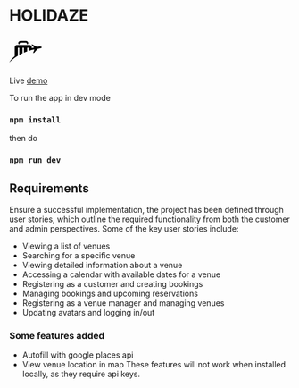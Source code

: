 # HOLIDAZE

 <svg width="58px" height="58px" viewBox="0 0 600 600">
                        <path d="M350.784,144.64h-6.075v19.05H326.48v-19.05h-6.076c0-7.45-6.059-13.508-13.505-13.508    h-99.707c-7.45,0-13.508,6.058-13.508,13.508h-6.076v19.05H169.38v-19.05h-6.076c0-24.2,19.688-43.888,43.888-43.888h99.707    C331.097,100.751,350.784,120.439,350.784,144.64z M570.09,202.136c-24.863-1.775-56.136,8.823-56.136,8.823l-86.378-46.023    l-19.166,3.509l49.397,55.17l-42.852,12.589v-18.865c0-22.475-18.218-40.693-40.692-40.693H139.826    c-22.475,0-40.693,18.218-40.693,40.693v166.496C52.64,423.262,12.397,470.146,0,499.249    c19.859-23.036,77.153-74.706,157.844-123.629V239.032c0-7.156,5.8-12.957,12.957-12.957s12.957,5.801,12.957,12.957v121.432    c19.062-10.714,39.236-21.115,60.331-30.881v-90.551c0-7.156,5.801-12.957,12.957-12.957c7.156,0,12.957,5.801,12.957,12.957v79.016    c21.687-9.333,41.865-17.28,60.331-23.995v-55.021c0-7.156,5.802-12.957,12.957-12.957c7.156,0,12.957,5.801,12.957,12.957v46    c67.903-22.597,106.961-27.104,106.961-27.104l-23.215,67.483l19.436-5.398l66.404-74.501c0,0,57.36-7.693,69.902-18.742    C609.986,214.213,585.206,203.216,570.09,202.136z"></path>
                    </svg>

Live [demo](https://moonlit-meerkat-213c3d.netlify.app/)

To run the app in dev mode

### `npm install`

then do

### `npm run dev`

## Requirements

Ensure a successful implementation, the project has been defined through user stories, which outline the required functionality from both the customer and admin perspectives. Some of the key user stories include:

-   Viewing a list of venues
-   Searching for a specific venue
-   Viewing detailed information about a venue
-   Accessing a calendar with available dates for a venue
-   Registering as a customer and creating bookings
-   Managing bookings and upcoming reservations
-   Registering as a venue manager and managing venues
-   Updating avatars and logging in/out

### Some features added

-   Autofill with google places api
-   View venue location in map
    These features will not work when installed locally, as they require api keys.
